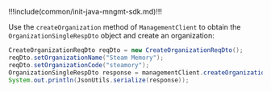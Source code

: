 !!!include(common/init-java-mngmt-sdk.md)!!!

Use the `createOrganization` method of `ManagementClient` to obtain the `OrganizationSingleRespDto` object and create an organization:

```java
CreateOrganizationReqDto reqDto = new CreateOrganizationReqDto();
reqDto.setOrganizationName("Steam Memory");
reqDto.setOrganizationCode("steamory");
OrganizationSingleRespDto response = managementClient.createOrganization(reqDto);
System.out.println(JsonUtils.serialize(response));
```